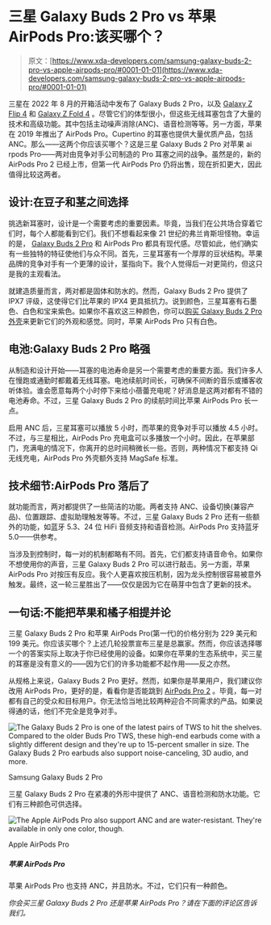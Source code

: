 # 三星 Galaxy Buds 2 Pro vs 苹果 AirPods Pro:该买哪个？

> 原文：[https://www.xda-developers.com/samsung-galaxy-buds-2-pro-vs-apple-airpods-pro/#0001-01-01](https://www.xda-developers.com/samsung-galaxy-buds-2-pro-vs-apple-airpods-pro/#0001-01-01)

三星在 2022 年 8 月的开箱活动中发布了 Galaxy Buds 2 Pro，以及 [Galaxy Z Flip 4](https://www.xda-developers.com/samsung-galaxy-z-flip-4-review/) 和 [Galaxy Z Fold 4](https://www.xda-developers.com/samsung-galaxy-z-fold-4-review/) 。尽管它们的体型很小，但这些无线耳塞包含了大量的技术和高级功能。其中包括主动噪声消除(ANC)、语音检测等等。另一方面，苹果在 2019 年推出了 AirPods Pro。Cupertino 的耳塞也提供大量优质产品，包括 ANC。那么——这两个你应该买哪个？这是三星 Galaxy Buds 2 Pro 对苹果 ai rpods Pro——两对由竞争对手公司制造的 Pro 耳塞之间的战争。虽然是的，新的 AirPods Pro 2 已经上市，但第一代 AirPods Pro 仍将出售，现在折扣更大，因此值得比较这两者。

## 设计:在豆子和茎之间选择

挑选新耳塞时，设计是一个需要考虑的重要因素。毕竟，当我们在公共场合穿着它们时，每个人都能看到它们。我们不想看起来像 21 世纪的弗兰肯斯坦怪物。幸运的是， [Galaxy Buds 2 Pro](https://www.xda-developers.com/samsung-galaxy-buds-2-pro-review/) 和 AirPods Pro 都具有现代感。尽管如此，他们确实有一些独特的特征使他们与众不同。首先，三星耳塞有一个厚厚的豆状结构。苹果品牌的竞争对手有一个更薄的设计，茎指向下。我个人觉得后一对更简约，但这只是我的主观看法。

就建造质量而言，两对都是固体和防水的。然而，Galaxy Buds 2 Pro 提供了 IPX7 评级，这使得它们比苹果的 IPX4 更具抵抗力。说到颜色，三星耳塞有石墨色、白色和宝来紫色。如果你不喜欢这三种颜色，你可以[购买 Galaxy Buds 2 Pro 外壳](https://www.xda-developers.com/best-samsung-galaxy-buds-2-pro-cases/)来更新它们的外观和感觉。同时，苹果 AirPods Pro 只有白色。

## 电池:Galaxy Buds 2 Pro 略强

从制造和设计开始——耳塞的电池寿命是另一个需要考虑的重要方面。我们许多人在慢跑或通勤时都戴着无线耳塞。电池续航时间长，可确保不间断的音乐或播客收听体验。谁会愿意每两个小时停下来给小蓓蕾充电呢？好消息是这两对都有不错的电池寿命。不过，三星 Galaxy Buds 2 Pro 的续航时间比苹果 AirPods Pro 长一点。

启用 ANC 后，三星耳塞可以播放 5 小时，而苹果的竞争对手可以播放 4.5 小时。不过，与三星相比，AirPods Pro 充电盒可以多播放一个小时。因此，在苹果部门，充满电的情况下，你离开的总时间稍微长一些。否则，两种情况下都支持 Qi 无线充电，AirPods Pro 外壳额外支持 MagSafe 标准。

## 技术细节:AirPods Pro 落后了

就功能而言，两对都提供了一些简洁的功能。两者支持 ANC、设备切换(兼容产品)、位置跟踪、虚拟助理触发等等。不过，三星 Galaxy Buds 2 Pro 还有一些额外的功能，如蓝牙 5.3、24 位 HiFi 音频支持和语音检测。AirPods Pro 支持蓝牙 5.0——供参考。

当涉及到控制时，每一对的机制都略有不同。首先，它们都支持语音命令。如果你不想使用你的声音，三星 Galaxy Buds 2 Pro 可以进行敲击。另一方面，苹果 AirPods Pro 对按压有反应。我个人更喜欢按压机制，因为龙头控制很容易被意外触发。最终，这一轮三星胜出了——仅仅是因为它在萌芽中包含了更新的技术。

## 一句话:不能把苹果和橘子相提并论

三星 Galaxy Buds 2 Pro 和苹果 AirPods Pro(第一代)的价格分别为 229 美元和 199 美元。你应该买哪个？上述几轮投票宣布三星是总赢家。然而，你应该选择哪一个的答案实际上取决于你已经使用的设备。如果你在苹果的生态系统中，买三星的耳塞是没有意义的——因为它们的许多功能都不起作用——反之亦然。

从规格上来说，Galaxy Buds 2 Pro 更好。然而，如果你是苹果用户，我们建议你改用 AirPods Pro，更好的是，看看你是否能跳到 [AirPods Pro 2](https://www.xda-developers.com/apple-airpods-pro-2/) 。毕竟，每一对都有自己的受众和目标用户。你无法恰当地比较两种迎合不同需求的产品。如果说得通的话，他们不完全是竞争对手。

 <picture>![The Galaxy Buds 2 Pro is one of the latest pairs of TWS to hit the shelves. Compared to the older Buds Pro TWS, these high-end earbuds come with a slightly different design and they're up to 15-percent smaller in size. The Galaxy Buds 2 Pro earbuds also support noise-canceling, 3D audio, and more.](../Images/57bdf2634323b8d4d36af2b6d02dcf3b.png)</picture> 

Samsung Galaxy Buds 2 Pro

三星 Galaxy Buds 2 Pro 在紧凑的外形中提供了 ANC、语音检测和防水功能。它们有三种颜色可供选择。

 <picture>![The Apple AirPods Pro also support ANC and are water-resistant. They're available in only one color, though.](../Images/53e69157e96316bbef1298e5037d6014.png)</picture> 

Apple AirPods Pro

##### 苹果 AirPods Pro

苹果 AirPods Pro 也支持 ANC，并且防水。不过，它们只有一种颜色。

*你会买三星 Galaxy Buds 2 Pro 还是苹果 AirPods Pro？请在下面的评论区告诉我们。*